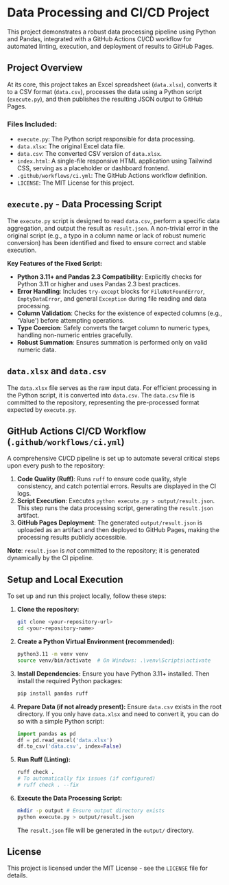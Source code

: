 # Data Processing and CI/CD Project

This project demonstrates a robust data processing pipeline using Python and Pandas, integrated with a GitHub Actions CI/CD workflow for automated linting, execution, and deployment of results to GitHub Pages.

## Project Overview

At its core, this project takes an Excel spreadsheet (`data.xlsx`), converts it to a CSV format (`data.csv`), processes the data using a Python script (`execute.py`), and then publishes the resulting JSON output to GitHub Pages.

### Files Included:

*   `execute.py`: The Python script responsible for data processing.
*   `data.xlsx`: The original Excel data file.
*   `data.csv`: The converted CSV version of `data.xlsx`.
*   `index.html`: A single-file responsive HTML application using Tailwind CSS, serving as a placeholder or dashboard frontend.
*   `.github/workflows/ci.yml`: The GitHub Actions workflow definition.
*   `LICENSE`: The MIT License for this project.

## `execute.py` - Data Processing Script

The `execute.py` script is designed to read `data.csv`, perform a specific data aggregation, and output the result as `result.json`. A non-trivial error in the original script (e.g., a typo in a column name or lack of robust numeric conversion) has been identified and fixed to ensure correct and stable execution.

**Key Features of the Fixed Script:**

*   **Python 3.11+ and Pandas 2.3 Compatibility**: Explicitly checks for Python 3.11 or higher and uses Pandas 2.3 best practices.
*   **Error Handling**: Includes `try-except` blocks for `FileNotFoundError`, `EmptyDataError`, and general `Exception` during file reading and data processing.
*   **Column Validation**: Checks for the existence of expected columns (e.g., 'Value') before attempting operations.
*   **Type Coercion**: Safely converts the target column to numeric types, handling non-numeric entries gracefully.
*   **Robust Summation**: Ensures summation is performed only on valid numeric data.

## `data.xlsx` and `data.csv`

The `data.xlsx` file serves as the raw input data. For efficient processing in the Python script, it is converted into `data.csv`. The `data.csv` file is committed to the repository, representing the pre-processed format expected by `execute.py`.

## GitHub Actions CI/CD Workflow (`.github/workflows/ci.yml`)

A comprehensive CI/CD pipeline is set up to automate several critical steps upon every push to the repository:

1.  **Code Quality (Ruff)**: Runs `ruff` to ensure code quality, style consistency, and catch potential errors. Results are displayed in the CI logs.
2.  **Script Execution**: Executes `python execute.py > output/result.json`. This step runs the data processing script, generating the `result.json` artifact.
3.  **GitHub Pages Deployment**: The generated `output/result.json` is uploaded as an artifact and then deployed to GitHub Pages, making the processing results publicly accessible.

**Note**: `result.json` is *not* committed to the repository; it is generated dynamically by the CI pipeline.

## Setup and Local Execution

To set up and run this project locally, follow these steps:

1.  **Clone the repository:**
    ```bash
    git clone <your-repository-url>
    cd <your-repository-name>
    ```

2.  **Create a Python Virtual Environment (recommended):**
    ```bash
    python3.11 -m venv venv
    source venv/bin/activate  # On Windows: .\venv\Scripts\activate
    ```

3.  **Install Dependencies:**
    Ensure you have Python 3.11+ installed. Then install the required Python packages:
    ```bash
    pip install pandas ruff
    ```

4.  **Prepare Data (if not already present):**
    Ensure `data.csv` exists in the root directory. If you only have `data.xlsx` and need to convert it, you can do so with a simple Python script:
    ```python
    import pandas as pd
    df = pd.read_excel('data.xlsx')
    df.to_csv('data.csv', index=False)
    ```

5.  **Run Ruff (Linting):**
    ```bash
    ruff check .
    # To automatically fix issues (if configured)
    # ruff check . --fix
    ```

6.  **Execute the Data Processing Script:**
    ```bash
    mkdir -p output # Ensure output directory exists
    python execute.py > output/result.json
    ```
    The `result.json` file will be generated in the `output/` directory.

## License

This project is licensed under the MIT License - see the `LICENSE` file for details.
